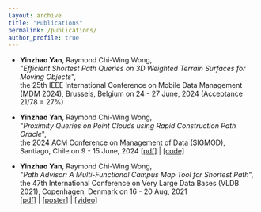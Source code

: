 ```yaml
---
layout: archive
title: "Publications"
permalink: /publications/
author_profile: true
---
```


* **Yinzhao Yan**, Raymond Chi-Wing Wong,  
"*Efficient Shortest Path Queries on 3D Weighted
Terrain Surfaces for Moving Objects*",    
the 25th IEEE International Conference on Mobile Data Management (MDM 2024), Brussels, Belgium on 24 - 27 June, 2024 (Acceptance 21/78 = 27%)

* **Yinzhao Yan**, Raymond Chi-Wing Wong,  
"*Proximity Queries on Point Clouds using Rapid Construction Path Oracle*",    
the 2024 ACM Conference on Management of Data (SIGMOD), Santiago, Chile on 9 - 15 June, 2024
[[pdf]](https://yanyinzhao.github.io/files/PointCloudRCOracle/PointCloudRCOracle-paper.pdf) | [[code]](https://github.com/yanyinzhao/PointCloudPathCode) 

* **Yinzhao Yan**, Raymond Chi-Wing Wong,  
"*Path Advisor: A Multi-Functional Campus Map Tool for Shortest Path*",    
the 47th International Conference on Very Large Data Bases (VLDB 2021), Copenhagen, Denmark on 16 - 20 Aug, 2021  
[[pdf]](https://yanyinzhao.github.io/files/PathAdvisor/PathAdvisor-paper.pdf) | [[poster]](https://yanyinzhao.github.io/files/PathAdvisor/PathAdvisor-poster.pdf) | [[video]](https://yanyinzhao.github.io/files/PathAdvisor/PathAdvisor-video.mp4)